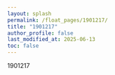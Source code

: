 ```yaml
---
layout: splash
permalink: /float_pages/1901217/
title: "1901217"
author_profile: false
last_modified_at: 2025-06-13
toc: false
---
```

 
1901217

